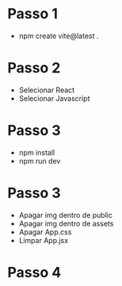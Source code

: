 # Passo 1

- npm create vite@latest . 

# Passo 2

- Selecionar React
- Selecionar Javascript

# Passo 3

- npm install
- npm run dev

# Passo 3

- Apagar img dentro de public
- Apagar img dentro de assets
- Apagar App.css
- Limpar App.jsx

# Passo 4